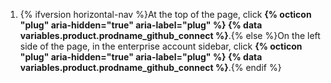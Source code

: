 1. {% ifversion horizontal-nav %}At the top of the page, click **{% octicon "plug" aria-hidden="true" aria-label="plug" %} {% data variables.product.prodname_github_connect %}**.{% else %}On the left side of the page, in the enterprise account sidebar, click **{% octicon "plug" aria-hidden="true" aria-label="plug" %} {% data variables.product.prodname_github_connect %}**.{% endif %}

